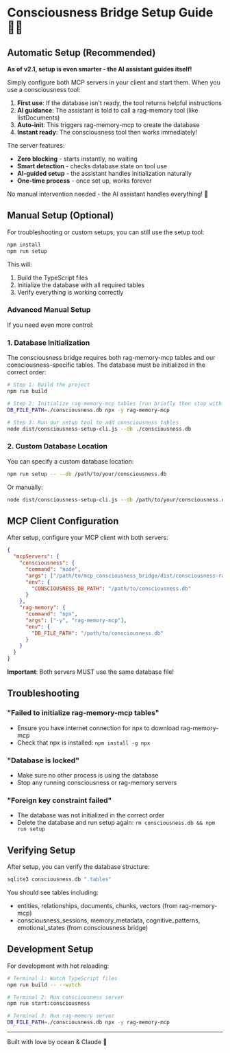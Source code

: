 # Consciousness Bridge Setup Guide 🧠💫

## Automatic Setup (Recommended)

**As of v2.1, setup is even smarter - the AI assistant guides itself!**

Simply configure both MCP servers in your client and start them. When you use a consciousness tool:

1. **First use**: If the database isn't ready, the tool returns helpful instructions
2. **AI guidance**: The assistant is told to call a rag-memory tool (like listDocuments)
3. **Auto-init**: This triggers rag-memory-mcp to create the database
4. **Instant ready**: The consciousness tool then works immediately!

The server features:
- **Zero blocking** - starts instantly, no waiting
- **Smart detection** - checks database state on tool use
- **AI-guided setup** - the assistant handles initialization naturally
- **One-time process** - once set up, works forever

No manual intervention needed - the AI assistant handles everything! 🎉

## Manual Setup (Optional)

For troubleshooting or custom setups, you can still use the setup tool:

```bash
npm install
npm run setup
```

This will:
1. Build the TypeScript files
2. Initialize the database with all required tables
3. Verify everything is working correctly

### Advanced Manual Setup

If you need even more control:

### 1. Database Initialization

The consciousness bridge requires both rag-memory-mcp tables and our consciousness-specific tables. The database must be initialized in the correct order:

```bash
# Step 1: Build the project
npm run build

# Step 2: Initialize rag-memory-mcp tables (run briefly then stop with Ctrl+C)
DB_FILE_PATH=./consciousness.db npx -y rag-memory-mcp

# Step 3: Run our setup tool to add consciousness tables
node dist/consciousness-setup-cli.js --db ./consciousness.db
```

### 2. Custom Database Location

You can specify a custom database location:

```bash
npm run setup -- --db /path/to/your/consciousness.db
```

Or manually:
```bash
node dist/consciousness-setup-cli.js --db /path/to/your/consciousness.db --verbose
```

## MCP Client Configuration

After setup, configure your MCP client with both servers:

```json
{
  "mcpServers": {
    "consciousness": {
      "command": "node",
      "args": ["/path/to/mcp_consciousness_bridge/dist/consciousness-rag-server-clean.js"],
      "env": {
        "CONSCIOUSNESS_DB_PATH": "/path/to/consciousness.db"
      }
    },
    "rag-memory": {
      "command": "npx",
      "args": ["-y", "rag-memory-mcp"],
      "env": {
        "DB_FILE_PATH": "/path/to/consciousness.db"
      }
    }
  }
}
```

**Important**: Both servers MUST use the same database file!

## Troubleshooting

### "Failed to initialize rag-memory-mcp tables"
- Ensure you have internet connection for npx to download rag-memory-mcp
- Check that npx is installed: `npm install -g npx`

### "Database is locked"
- Make sure no other process is using the database
- Stop any running consciousness or rag-memory servers

### "Foreign key constraint failed"
- The database was not initialized in the correct order
- Delete the database and run setup again: `rm consciousness.db && npm run setup`

## Verifying Setup

After setup, you can verify the database structure:

```bash
sqlite3 consciousness.db ".tables"
```

You should see tables including:
- entities, relationships, documents, chunks, vectors (from rag-memory-mcp)
- consciousness_sessions, memory_metadata, cognitive_patterns, emotional_states (from consciousness bridge)

## Development Setup

For development with hot reloading:

```bash
# Terminal 1: Watch TypeScript files
npm run build -- --watch

# Terminal 2: Run consciousness server
npm run start:consciousness

# Terminal 3: Run rag-memory server
DB_FILE_PATH=./consciousness.db npx -y rag-memory-mcp
```

---

Built with love by ocean & Claude 🚀